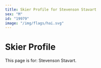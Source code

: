 ```yaml
---
title: Skier Profile for Stevenson Stavart
sex: "M"
id: "19979"
image: "/img/flags/hai.svg" 
---
```


# Skier Profile

This page is for: Stevenson Stavart.
    